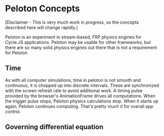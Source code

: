 # Peloton Concepts

[Disclaimer - This is very much work in progress, so the concepts described here will change rapidly.]

Peloton is an experiment in stream-based, FRP physics engines for Cycle.JS applications.  Peloton may be usable for other frameworks, but there are so many solid physics engines out there that is not a requirement for Peloton

## Time

As with all computer simulations, time in peloton is not smooth and continuous, it is chopped up into discrete intervals.  These are synchronized with the screen refresh rate to avoid additional work. A timing pulse provided by the browser's AnimationFrame drives all computations.  When the trigger pulse stops, Peloton physics calculations stop.  When it starts up again, Peloton continues computing. That's pretty much it for overall app control. 

## Governing differential equation

